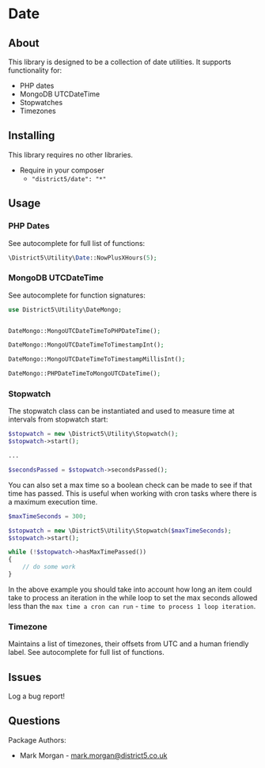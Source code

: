 Date
========================================

## About

This library is designed to be a collection of date utilities. It supports functionality for:

* PHP dates
* MongoDB UTCDateTime
* Stopwatches
* Timezones


## Installing

This library requires no other libraries.

* Require in your composer
    * `"district5/date": "*"`


## Usage

### PHP Dates
See autocomplete for full list of functions:
```php
\District5\Utility\Date::NowPlusXHours(5);
```

### MongoDB UTCDateTime
See autocomplete for function signatures:
```php
use District5\Utility\DateMongo;


DateMongo::MongoUTCDateTimeToPHPDateTime();

DateMongo::MongoUTCDateTimeToTimestampInt();

DateMongo::MongoUTCDateTimeToTimestampMillisInt();

DateMongo::PHPDateTimeToMongoUTCDateTime();
```

### Stopwatch
The stopwatch class can be instantiated and used to measure time at intervals from stopwatch start:
```php
$stopwatch = new \District5\Utility\Stopwatch();
$stopwatch->start();

...

$secondsPassed = $stopwatch->secondsPassed();
```

You can also set a max time so a boolean check can be made to see if that time has passed. This is useful when working with cron tasks where there is a maximum execution time.
```php
$maxTimeSeconds = 300;

$stopwatch = new \District5\Utility\Stopwatch($maxTimeSeconds);
$stopwatch->start();

while (!$stopwatch->hasMaxTimePassed())
{
    // do some work
}
```
In the above example you should take into account how long an item could take to process an iteration in the while loop to set the max seconds allowed less than the `max time a cron can run` - `time to process 1 loop iteration`. 

### Timezone
Maintains a list of timezones, their offsets from UTC and a human friendly label. See autocomplete for full list of functions.

## Issues
Log a bug report!

## Questions
Package Authors:

* Mark Morgan - mark.morgan@district5.co.uk

